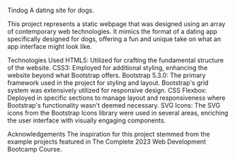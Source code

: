 Tindog
A dating site for dogs.

This project represents a static webpage that was designed using an array of contemporary web technologies. It mimics the format of a dating app specifically designed for dogs, offering a fun and unique take on what an app interface might look like.

Technologies Used
HTML5: Utilized for crafting the fundamental structure of the website.
CSS3: Employed for additional styling, enhancing the website beyond what Bootstrap offers.
Bootstrap 5.3.0: The primary framework used in the project for styling and layout. Bootstrap's grid system was extensively utilized for responsive design.
CSS Flexbox: Deployed in specific sections to manage layout and responsiveness where Bootstrap's functionality wasn't deemed necessary.
SVG Icons: The SVG icons from the Bootstrap Icons library were used in several areas, enriching the user interface with visually engaging components.

Acknowledgements
The inspiration for this project stemmed from the example projects featured in The Complete 2023 Web Development Bootcamp Course.
